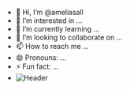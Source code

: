 - 👋 Hi, I’m @ameliasall
- 👀 I’m interested in ...
- 🌱 I’m currently learning ...
- 💞️ I’m looking to collaborate on ...
- 📫 How to reach me ...
- 😄 Pronouns: ...
- ⚡ Fun fact: ...
- ![Header](./your-header-image-name.png)

<!---
ameliasall/ameliasall is a ✨ special ✨ repository because its `README.md` (this file) appears on your GitHub profile.
You can click the Preview link to take a look at your changes.
--->
